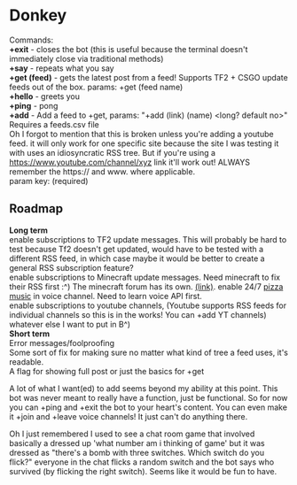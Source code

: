 Donkey
======

Commands:  
**+exit** - closes the bot (this is useful because the terminal doesn't immediately close via traditional methods)  
**+say** - repeats what you say  
**+get (feed)** - gets the latest post from a feed! Supports TF2 + CSGO update feeds out of the box. params: +get (feed name)  
**+hello** - greets you  
**+ping** - pong  
**+add** - Add a feed to +get, params: "+add (link) (name) <long? default no>"  Requires a feeds.csv file  
Oh I forgot to mention that this is broken unless you're adding a youtube feed. it will only work for one specific site because the site I was testing it with uses an idiosyncratic RSS tree. But if you're using a https://www.youtube.com/channel/xyz link it'll work out! ALWAYS remember the https:// and www. where applicable.  
param key: (required) <optional>  
  
Roadmap
-------
**Long term**  
enable subscriptions to TF2 update messages. This will probably be hard to test because Tf2 doesn't get updated, would have to be tested with a different RSS feed, in which case maybe it would be better to create a general RSS subscription feature?  
enable subscriptions to Minecraft update messages. Need minecraft to fix their RSS first :^) The minecraft forum has its own. [(link)](https://www.minecraftforum.net/news.rss). 
enable 24/7 [pizza music](https://www.youtube.com/watch?v=XW0W7j04iRQ) in voice channel. Need to learn voice API first.  
enable subscriptions to youtube channels, (Youtube supports RSS feeds for individual channels so this is in the works! You can +add YT channels)  
whatever else I want to put in B^)  
**Short term**  
Error messages/foolproofing  
Some sort of fix for making sure no matter what kind of tree a feed uses, it's readable.  
A flag for showing full post or just the basics for +get  


A lot of what I want(ed) to add seems beyond my ability at this point. This bot was never meant to really have a function, just be functional. So for now you can +ping and +exit the bot to your heart's content. You can even make it +join and +leave voice channels! It just can't do anything there.  

Oh I just remembered I used to see a chat room game that involved basically a dressed up 'what number am i thinking of game' but it was dressed as "there's a bomb with three switches. Which switch do you flick?" everyone in the chat flicks a random switch and the bot says who survived (by flicking the right switch). Seems like it would be fun to have.  